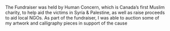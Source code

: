 The Fundraiser was held by Human Concern, which is Canada’s first Muslim charity, to help aid the victims in Syria & Palestine, as well as raise proceeds to aid local NGOs. As part of the fundraiser, I was able to auction some of my artwork and calligraphy pieces in support of the cause
